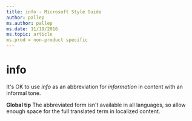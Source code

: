 ```yaml
---
title: info - Microsoft Style Guide
author: pallep
ms.author: pallep
ms.date: 11/19/2016
ms.topic: article
ms.prod = non-product specific
---
```


# info

It's OK to use *info* as an abbreviation for *information* in content with an informal tone. 

**Global tip** The abbreviated form isn't available in all languages, so allow enough space for the full translated term in localized content.
